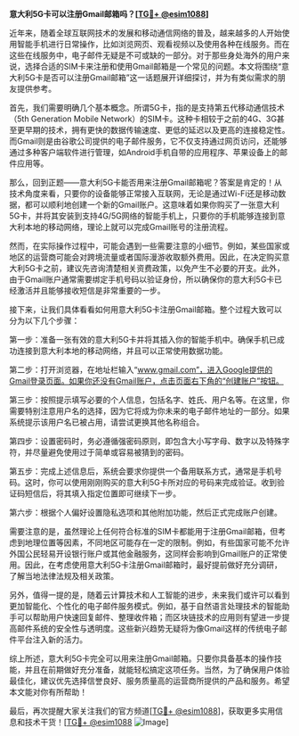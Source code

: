 **意大利5G卡可以注册Gmail邮箱吗？[[TG💪+ @esim1088](https://t.me/s/esim1088)]**

近年来，随着全球互联网技术的发展和移动通信网络的普及，越来越多的人开始使用智能手机进行日常操作，比如浏览网页、观看视频以及使用各种在线服务。而在这些在线服务中，电子邮件无疑是不可或缺的一部分。对于那些身处海外的用户来说，选择合适的SIM卡来注册和使用Gmail邮箱是一个常见的问题。本文将围绕“意大利5G卡是否可以注册Gmail邮箱”这一话题展开详细探讨，并为有类似需求的朋友提供参考。

首先，我们需要明确几个基本概念。所谓5G卡，指的是支持第五代移动通信技术（5th Generation Mobile Network）的SIM卡。这种卡相较于之前的4G、3G甚至更早期的技术，拥有更快的数据传输速度、更低的延迟以及更高的连接稳定性。而Gmail则是由谷歌公司提供的电子邮件服务，它不仅支持通过网页访问，还能够通过多种客户端软件进行管理，如Android手机自带的应用程序、苹果设备上的邮件应用等。

那么，回到正题——意大利5G卡能否用来注册Gmail邮箱呢？答案是肯定的！从技术角度来看，只要你的设备能够正常接入互联网，无论是通过Wi-Fi还是移动数据，都可以顺利地创建一个新的Gmail账户。这意味着如果你购买了一张意大利5G卡，并将其安装到支持4G/5G网络的智能手机上，只要你的手机能够连接到意大利本地的移动网络，理论上就可以完成Gmail账号的注册流程。

然而，在实际操作过程中，可能会遇到一些需要注意的小细节。例如，某些国家或地区的运营商可能会对跨境流量或者国际漫游收取额外费用。因此，在决定购买意大利5G卡之前，建议先咨询清楚相关资费政策，以免产生不必要的开支。此外，由于Gmail账户通常需要绑定手机号码以验证身份，所以确保你的意大利5G卡已经激活并且能够接收短信是非常重要的一步。

接下来，让我们具体看看如何用意大利5G卡注册Gmail邮箱。整个过程大致可以分为以下几个步骤：

第一步：准备一张有效的意大利5G卡并将其插入你的智能手机中。确保手机已成功连接到意大利本地的移动网络，并且可以正常使用数据功能。

第二步：打开浏览器，在地址栏输入“www.gmail.com”，进入Google提供的Gmail登录页面。如果你还没有Gmail账户，点击页面右下角的“创建账户”按钮。

第三步：按照提示填写必要的个人信息，包括名字、姓氏、用户名等。在这里，你需要特别注意用户名的选择，因为它将成为你未来的电子邮件地址的一部分。如果系统提示该用户名已被占用，请尝试更换其他名称组合。

第四步：设置密码时，务必遵循强密码原则，即包含大小写字母、数字以及特殊字符，并尽量避免使用过于简单或容易被猜到的密码。

第五步：完成上述信息后，系统会要求你提供一个备用联系方式，通常是手机号码。这时，你可以使用刚刚购买的意大利5G卡所对应的号码来完成验证。收到验证码短信后，将其填入指定位置即可继续下一步。

第六步：根据个人偏好设置隐私选项和其他附加功能，然后正式完成账户创建。

需要注意的是，虽然理论上任何符合标准的SIM卡都能用于注册Gmail邮箱，但考虑到地理位置等因素，不同地区可能存在一定的限制。例如，有些国家可能不允许外国公民轻易开设银行账户或其他金融服务，这同样会影响到Gmail账户的正常使用。因此，在考虑使用意大利5G卡注册Gmail邮箱时，最好提前做好充分调研，了解当地法律法规及相关政策。

另外，值得一提的是，随着云计算技术和人工智能的进步，未来我们或许可以看到更加智能化、个性化的电子邮件服务模式。例如，基于自然语言处理技术的智能助手可以帮助用户快速回复邮件、整理收件箱；而区块链技术的应用则有望进一步提高邮件系统的安全性与透明度。这些新兴趋势无疑将为像Gmail这样的传统电子邮件平台注入新的活力。

综上所述，意大利5G卡完全可以用来注册Gmail邮箱。只要你具备基本的操作技能，并且在前期做好充分准备，就能轻松搞定这项任务。当然，为了确保用户体验最佳化，建议优先选择信誉良好、服务质量高的运营商所提供的产品和服务。希望本文能对你有所帮助！

最后，再次提醒大家关注我们的官方频道[[TG💪+ @esim1088](https://t.me/s/esim1088)]，获取更多实用信息和技术干货！[[TG💪+ @esim1088](https://t.me/s/esim1088) ![Image](https://i.postimg.cc/4NQfJmqS/Snipaste-2025-05-13-00-14-12.png)]